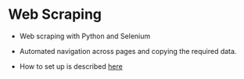 # Web Scraping

* Web scraping with Python and Selenium

* Automated navigation across pages and copying the required data.

* How to set up is described [here](SettingUp.md)


